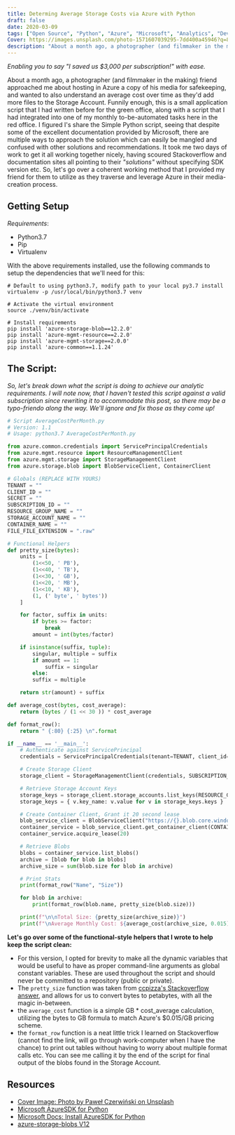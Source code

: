 ```yaml
---
title: Determing Average Storage Costs via Azure with Python
draft: false
date: 2020-03-09
tags: ["Open Source", "Python", "Azure", "Microsoft", "Analytics", "DevOps"]
Cover: https://images.unsplash.com/photo-1571607039295-7dd400a45946?q=80&w=3870&auto=format&fit=crop
description: "About a month ago, a photographer (and filmmaker in the making) friend approached me about hosting in Azure a copy of his media for safekeeping, and wanted to also understand an average cost over time as they'd add more files to the Storage Account. Funnily enough, this is a small application script that I had written before for the green office, along with a script that I had integrated into one of my monthly to-be-automated tasks here in the red office. I figured I's share the Simple Python script, seeing that despite some of the excellent documentation provided by Microsoft, there are multiple ways to approach the solution which can easily be mangled and confused with other solutions and recommendations."
---
```


_Enabling you to say "I saved us $3,000 per subscription!" with ease._

About a month ago, a photographer (and filmmaker in the making) friend approached me about hosting in Azure a copy of his media for safekeeping, and wanted to also understand an average cost over time as they'd add more files to the Storage Account. Funnily enough, this is a small application script that I had written before for the green office, along with a script that I had integrated into one of my monthly to-be-automated tasks here in the red office. I figured I's share the Simple Python script, seeing that despite some of the excellent documentation provided by Microsoft, there are multiple ways to approach the solution which can easily be mangled and confused with other solutions and recommendations. It took me two days of work to get it all working together nicely, having scoured Stackoverflow and documentation sites all pointing to their _"solutions"_ without specifying SDK version etc. So, let's go over a coherent working method that I provided my friend for them to utilize as they traverse and leverage Azure in their media-creation process.

## Getting Setup

_Requirements_:

- Python3.7
- Pip
- Virtualenv

With the above requirements installed, use the following commands to setup the dependencies that we'll need for this:

```shell
# Default to using python3.7, modify path to your local py3.7 install
virtualenv -p /usr/local/bin/python3.7 venv

# Activate the virtual environment
source ./venv/bin/activate

# Install requirements
pip install 'azure-storage-blob==12.2.0'
pip install 'azure-mgmt-resource==2.2.0'
pip install 'azure-mgmt-storage==2.0.0'
pip install 'azure-common==1.1.24'
```

## The Script:

_So, let's break down what the script is doing to achieve our analytic requirements. I will note now, that I haven't tested this script against a valid subscription since rewriting it to accommodate this post, so there may be a typo-friendo along the way. We'll ignore and fix those as they come up!_

```python
# Script AverageCostPerMonth.py
# Version: 1.1
# Usage: python3.7 AverageCostPerMonth.py

from azure.common.credentials import ServicePrincipalCredentials
from azure.mgmt.resource import ResourceManagementClient
from azure.mgmt.storage import StorageManagementClient
from azure.storage.blob import BlobServiceClient, ContainerClient

# Globals (REPLACE WITH YOURS)
TENANT = ""
CLIENT_ID = ""
SECRET = ""
SUBSCRIPTION_ID = ""
RESOURCE_GROUP_NAME = ""
STORAGE_ACCOUNT_NAME = ""
CONTAINER_NAME = ""
FILE_FILE_EXTENSION = ".raw"

# Functional Helpers
def pretty_size(bytes):
    units = [
        (1<<50, ' PB'),
        (1<<40, ' TB'),
        (1<<30, ' GB'),
        (1<<20, ' MB'),
        (1<<10, ' KB'),
        (1, (' byte', ' bytes'))
    ]

    for factor, suffix in units:
        if bytes >= factor:
            break
        amount = int(bytes/factor)

    if isinstance(suffix, tuple):
        singular, multiple = suffix
        if amount == 1:
            suffix = singular
        else:
        suffix = multiple

    return str(amount) + suffix

def average_cost(bytes, cost_average):
    return (bytes / (1 << 30 )) * cost_average

def format_row():
    return " {:80} {:25} \n".format

if __name__ == '__main__':
    # Authenticate against ServicePrincipal
    credentials = ServicePrincipalCredentials(tenant=TENANT, client_id=CLIENT_ID, secret=SECRET)

    # Create Storage Client
    storage_client = StorageManagementClient(credentials, SUBSCRIPTION_ID)

    # Retrieve Storage Account Keys
    storage_keys = storage_client.storage_accounts.list_keys(RESOURCE_GROUP_NAME, STORAGE_ACCOUNT_NAME)
    storage_keys = { v.key_name: v.value for v in storage_keys.keys }

    # Create Container Client, Grant it 20 second lease
    blob_service_client = BlobServiceClient("https://{}.blob.core.windows.net".format(STORAGE_ACCOUNT_NAME), credentials=storage_keys["key1"])
    container_service = blob_service_client.get_container_client(CONTAINER_NAME)
    container_service.acquire_lease(20)

    # Retrieve Blobs
    blobs = container_service.list_blobs()
    archive = [blob for blob in blobs]
    archive_size = sum(blob.size for blob in archive)

    # Print Stats
    print(format_row("Name", "Size"))

    for blob in archive:
        print(format_row(blob.name, pretty_size(blob.size)))

    print(f"\n\nTotal Size: {pretty_size(archive_size)}")
    print(f"\nAverage Monthly Cost: ${average_cost(archive_size, 0.015)}")
```

**Let's go over some of the functional-style helpers that I wrote to help keep the script clean:**

- For this version, I opted for brevity to make all the dynamic variables that would be useful to have as proper command-line arguments as global constant variables. These are used throughout the script and should never be committed to a repository (public or private).
- The `pretty_size` function was taken from [ccpizza's Stackoverflow answer](https://stackoverflow.com/questions/5194057/better-way-to-convert-file-sizes-in-python), and allows for us to convert bytes to petabytes, with all the magic in-between.
- the `average_cost` function is a simple GB \* cost_average calculation, utilizing the bytes to GB formula to match Azure's \$0.015/GB pricing scheme.
- the `format_row` function is a neat little trick I learned on Stackoverflow (cannot find the link, will go through work-computer when I have the chance) to print out tables without having to worry about multiple format calls etc. You can see me calling it by the end of the script for final output of the blobs found in the Storage Account.

## Resources

- [Cover Image: Photo by Paweł Czerwiński on Unsplash](https://unsplash.com/photos/M8NGA7njt2w)
- [Microsoft AzureSDK for Python](https://github.com/Azure/azure-sdk-for-python)
- [Microsoft Docs: Install AzureSDK for Python](https://docs.microsoft.com/en-us/azure/python/python-sdk-azure-install)
- [azure-storage-blobs V12](https://docs.microsoft.com/en-us/azure/storage/blobs/storage-quickstart-blobs-python)
